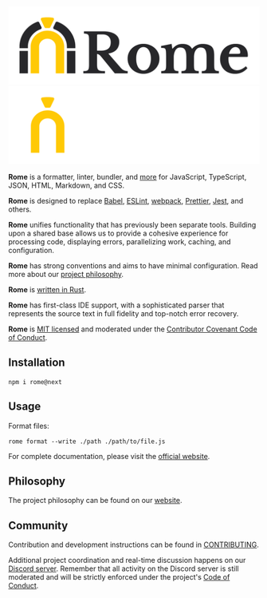 <p align="center">
	<img alt="Rome's logo depicting an ancient Roman arch with the word Rome to its side" src="https://raw.githubusercontent.com/rome/tools/main/assets/PNG/logo_transparent.png#gh-light-mode-only" width="700">
	<img alt="Rome's logo depicting an ancient Roman arch with the word Rome to its side" src="https://raw.githubusercontent.com/rome/tools/main/assets/PNG/logo_white_yellow_transparent.png#gh-dark-mode-only" width="700">
</p>

**Rome** is a formatter, linter, bundler, and [more](https://rome.tools/#development-status) for JavaScript, TypeScript, JSON, HTML, Markdown, and CSS.

**Rome** is designed to replace [Babel](https://babeljs.io/), [ESLint](https://eslint.org/), [webpack](https://webpack.js.org/), [Prettier](https://prettier.io/), [Jest](https://jestjs.io/), and others.

**Rome** unifies functionality that has previously been separate tools. Building upon a shared base allows us to provide a cohesive experience for processing code, displaying errors, parallelizing work, caching, and configuration.

**Rome** has strong conventions and aims to have minimal configuration. Read more about our [project philosophy](https://rome.tools/#philosophy).

**Rome** is [written in Rust](https://rome.tools/blog/2021/09/21/rome-will-be-rewritten-in-rust).

**Rome** has first-class IDE support, with a sophisticated parser that represents the source text in full fidelity
and top-notch error recovery.

**Rome** is [MIT licensed](https://github.com/rome/tools/tree/main/LICENSE) and moderated under the [Contributor Covenant Code of Conduct](https://github.com/rome/tools/tree/main/CODE_OF_CONDUCT.md).


## Installation

```shell
npm i rome@next
```

## Usage

Format files:

```shell
rome format --write ./path ./path/to/file.js
```

For complete documentation, please visit the [official website].


## Philosophy

The project philosophy can be found on our [website](https://rome.tools/#philosophy).

## Community

Contribution and development instructions can be found in [CONTRIBUTING](./CONTRIBUTING.md).

Additional project coordination and real-time discussion happens on our [Discord server](https://discord.gg/rome). Remember that all activity on the Discord server is still moderated and will be strictly enforced under the project's [Code of Conduct](./CODE_OF_CONDUCT.md).



[official website]: https://rome.tools/

